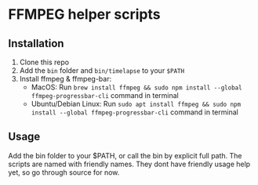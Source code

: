 # FFMPEG helper scripts

## Installation
1. Clone this repo
2. Add the `bin` folder and `bin/timelapse` to your `$PATH`
3. Install ffmpeg & ffmpeg-bar:
    - MacOS: Run `brew install ffmpeg && sudo npm install --global ffmpeg-progressbar-cli` command in terminal
    - Ubuntu/Debian Linux: Run `sudo apt install ffmpeg && sudo npm install --global ffmpeg-progressbar-cli` command in terminal

## Usage
Add the bin folder to your $PATH, or call the bin by explicit full path.
The scripts are named with friendly names.
They dont have friendly usage help yet, so go through source for now.
